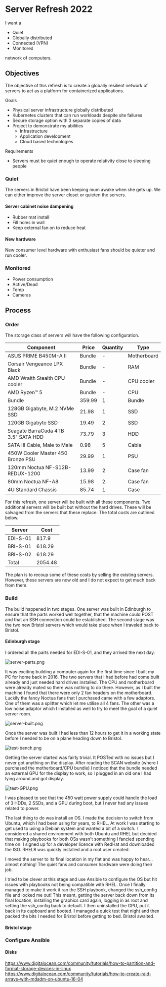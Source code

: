 # Server Refresh 2022

I want a

- Quiet
- Globally distributed
- Connected (VPN)
- Monitored

network of computers.

## Objectives

The objective of this refresh is to create a globally resilient network of servers to act as a platform for
containerized applications.

Goals

- Physical server infrastructure globally distributed
- Kubernetes clusters that can run workloads despite site failures
- Secure storage option with 3 separate copies of data
- Project to demonstrate my abilities
    - Infrastructure
    - Application development
    - Cloud based technologies

Requirements

- Servers must be quiet enough to operate relativity close to sleeping people

### Quiet

The servers in Bristol have been keeping mum awake when she gets up. We can either improve the server closet or quieten
the servers.

#### Server cabinet noise dampening

- Rubber mat install
- Fill holes in wall
- Keep external fan on to reduce heat

#### New hardware

New consumer level hardware with enthusiast fans should be quieter and run cooler.

### Monitored

- Power consumption
- Active/Dead
- Temp
- Cameras

## Process

### Order

The storage class of servers will have the following configuration.

| Component                           | Price  | Quantity | Type        |
|-------------------------------------|--------|----------|-------------|
| ASUS PRIME B450M-A II               | Bundle | -        | Motherboard |
| Corsair Vengeance LPX Black         | Bundle | -        | RAM         |
| AMD Wraith Stealth CPU cooler       | Bundle | -        | CPU cooler  |
| AMD Ryzen™ 5                        | Bundle | -        | CPU         |
| Bundle                              | 359.99 | 1        | Bundle      |
| 128GB Gigabyte, M.2 NVMe SSD        | 21.98  | 1        | SSD         |
| 120GB Gigabyte SSD                  | 19.49  | 2        | SSD         |
| Seagate BarraCuda 4TB 3.5" SATA HDD | 73.79  | 3        | HDD         | 
| SATA III Cable, Male to Male        | 0.98   | 5        | Cable       |
| 450W Cooler Master 450 Bronze PSU   | 29.99  | 1        | PSU         |
| 120mm Noctua NF-S12B-REDUX-1200     | 13.99  | 2        | Case fan    |
| 80mm Noctua NF-A8                   | 15.98  | 2        | Case fan    | 
| 4U Standard Chassis                 | 85.74  | 1        | Case        | 

For this refresh, one server will be built with all these components. Two additional servers will be built but without
the hard drives. These will be salvaged from the servers that these replace. The total costs are outlined below.

| Server   | Cost    |
|----------|---------|
| EDI-S-01 | 817.9   |
| BRI-S-01 | 618.29  |
| BRI-S-02 | 618.29  |
| Total    | 2054.48 |

The plan is to recoup some of these costs by selling the existing servers. However, these servers are now old and I do
not expect to get much back from them.

### Build

The build happened in two stages. One server was built in Edinburgh to ensure that the parts worked well together, that
the machine could POST and that an SSH connection could be established. The second stage was the two new Bristol servers
which would take place when I traveled back to Bristol.

#### Edinburgh stage

I ordered all the parts needed for EDI-S-01, and they arrived the next day.

![server-parts.png](images/server-parts.png)

It was exciting building a computer again for the first time since I built my PC for home back in 2016. The two servers
that I had before had come built already and just needed hard drives installed. The CPU and motherboard were already
mated so there was nothing to do there. However, as I built the machine I found that there were only 2 fan headers on
the motherboard. Luckily the fancy Noctua fans that I purchased came with a few adaptors. One of them was a splitter
which let me utilise all 4 fans. The other was a low noise adaptor which I installed as well to try to meet the goal of
a quiet server room.

![server-built.png](images/server-built.png)

Once the server was built I had less than 12 hours to get it in a working state before I needed to be on a plane heading
down to Bristol.

![test-bench.png](images/test-bench.png)

Getting the server started was fairly trivial. It POSTed with no issues but I never got anything on the display. After
reading the SCAN website (where I purchased the motherboard/CPU bundle) I noticed that the bundle needed an external GPU
for the display to work, so I plugged in an old one I had lying around and got display.

![test-GPU.png](images/test-GPU.png)

I was pleased to see that the 450 watt power supply could handle the load of 3 HDDs, 2 SSDs, and a GPU during boot, but
I never had any issues related to power.

The last thing to do was install an OS. I made the decision to switch from Ubuntu, which I had been using for years, to
RHEL. At work I was starting to get used to using a Debian system and wanted a bit of a switch. I considered a shared
environment with both Ubuntu and RHEL but decided that making playbooks for both OSs wasn't something I fancied spending
time on. I signed up for a developer licence with RedHat and downloaded the ISO. RHEL8 was quickly installed and a root
user created.

I moved the server to its final location in my flat and was happy to hear... almost nothing! The quiet fans and consumer
hardware were doing their job.

[//]: # (TODO: add picture of server in cupboard)

I tried to be clever at this stage and use Ansible to configure the OS but hit issues with playbooks not being
compatible with RHEL. Once I finally managed to make it work it ran the SSH playbook, changed the ssh_config file and
locked me out! This meant, getting the server back down from its final location, installing the graphics card again,
logging in as root and setting the ssh_config back to default. I then uninstalled the GPU, put it back in its cupboard
and booted. I managed a quick test that night and then packed the bits I needed for Bristol before getting to bed.
Bristol awaited.

#### Bristol stage

[//]: # (TODO: Bristol stage)

### Configure Ansible

#### Disks

https://www.digitalocean.com/community/tutorials/how-to-partition-and-format-storage-devices-in-linux
https://www.digitalocean.com/community/tutorials/how-to-create-raid-arrays-with-mdadm-on-ubuntu-16-04